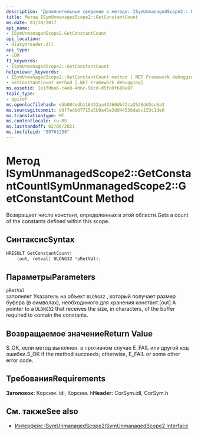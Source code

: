 ```yaml
---
description: 'Дополнительные сведения о методе: ISymUnmanagedScope2:: Жетконстанткаунт'
title: Метод ISymUnmanagedScope2::GetConstantCount
ms.date: 03/30/2017
api_name:
- ISymUnmanagedScope2.GetConstantCount
api_location:
- diasymreader.dll
api_type:
- COM
f1_keywords:
- ISymUnmanagedScope2::GetConstantCount
helpviewer_keywords:
- ISymUnmanagedScope2::GetConstantCount method [.NET Framework debugging]
- GetConstantCount method [.NET Framework debugging]
ms.assetid: 1e1f0be6-c4e8-4d6c-98cd-d5fa9f686e87
topic_type:
- apiref
ms.openlocfilehash: e5b084edb116432aa43360db72ca2528dd3cc6a3
ms.sourcegitcommit: ddf7edb67715a5b9a45e3dd44536dabc153c1de0
ms.translationtype: MT
ms.contentlocale: ru-RU
ms.lasthandoff: 02/06/2021
ms.locfileid: "99763258"
---
```

# <a name="isymunmanagedscope2getconstantcount-method"></a><span data-ttu-id="188fe-103">Метод ISymUnmanagedScope2::GetConstantCount</span><span class="sxs-lookup"><span data-stu-id="188fe-103">ISymUnmanagedScope2::GetConstantCount Method</span></span>

<span data-ttu-id="188fe-104">Возвращает число констант, определенных в этой области.</span><span class="sxs-lookup"><span data-stu-id="188fe-104">Gets a count of the constants defined within this scope.</span></span>  
  
## <a name="syntax"></a><span data-ttu-id="188fe-105">Синтаксис</span><span class="sxs-lookup"><span data-stu-id="188fe-105">Syntax</span></span>  
  
```cpp  
HRESULT GetConstantCount(  
    [out, retval] ULONG32 *pRetVal);  
```  
  
## <a name="parameters"></a><span data-ttu-id="188fe-106">Параметры</span><span class="sxs-lookup"><span data-stu-id="188fe-106">Parameters</span></span>  

 `pRetVal`  
 <span data-ttu-id="188fe-107">заполняет Указатель на объект `ULONG32` , который получает размер буфера (в символах), необходимого для хранения констант.</span><span class="sxs-lookup"><span data-stu-id="188fe-107">[out] A pointer to a `ULONG32` that receives the size, in characters, of the buffer required to contain the constants.</span></span>  
  
## <a name="return-value"></a><span data-ttu-id="188fe-108">Возвращаемое значение</span><span class="sxs-lookup"><span data-stu-id="188fe-108">Return Value</span></span>  

 <span data-ttu-id="188fe-109">S_OK, если метод выполнен. в противном случае E_FAIL или другой код ошибки.</span><span class="sxs-lookup"><span data-stu-id="188fe-109">S_OK if the method succeeds; otherwise, E_FAIL or some other error code.</span></span>  
  
## <a name="requirements"></a><span data-ttu-id="188fe-110">Требования</span><span class="sxs-lookup"><span data-stu-id="188fe-110">Requirements</span></span>  

 <span data-ttu-id="188fe-111">**Заголовок:** Корсим. idl, Корсим. h</span><span class="sxs-lookup"><span data-stu-id="188fe-111">**Header:** CorSym.idl, CorSym.h</span></span>  
  
## <a name="see-also"></a><span data-ttu-id="188fe-112">См. также</span><span class="sxs-lookup"><span data-stu-id="188fe-112">See also</span></span>

- [<span data-ttu-id="188fe-113">Интерфейс ISymUnmanagedScope2</span><span class="sxs-lookup"><span data-stu-id="188fe-113">ISymUnmanagedScope2 Interface</span></span>](isymunmanagedscope2-interface.md)
